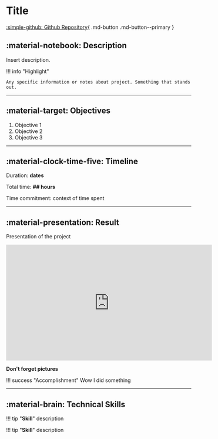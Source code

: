 # Title

[:simple-github: Github Repository](#){ .md-button .md-button--primary }

## :material-notebook: Description

Insert description.

!!! info "Highlight"

    Any specific information or notes about project. Something that stands out.

***

## :material-target: Objectives

1. Objective 1
2. Objective 2
3. Objective 3

***

## :material-clock-time-five: Timeline

Duration: **dates**

Total time: **## hours**

Time commitment: context of time spent

***

## :material-presentation: Result

Presentation of the project

<iframe width="560" height="315" src="https://www.youtube.com/embed/kox-RXabeiQ?si=U4pD6RWvpoh-YO0t" title="YouTube video player" frameborder="0" allow="accelerometer; autoplay; clipboard-write; encrypted-media; gyroscope; picture-in-picture; web-share" referrerpolicy="strict-origin-when-cross-origin" allowfullscreen></iframe>

**Don't forget pictures**

!!! success "Accomplishment"
    Wow I did something

***

## :material-brain: Technical Skills

!!! tip "**Skill**"
    description

!!! tip "**Skill**"
    description